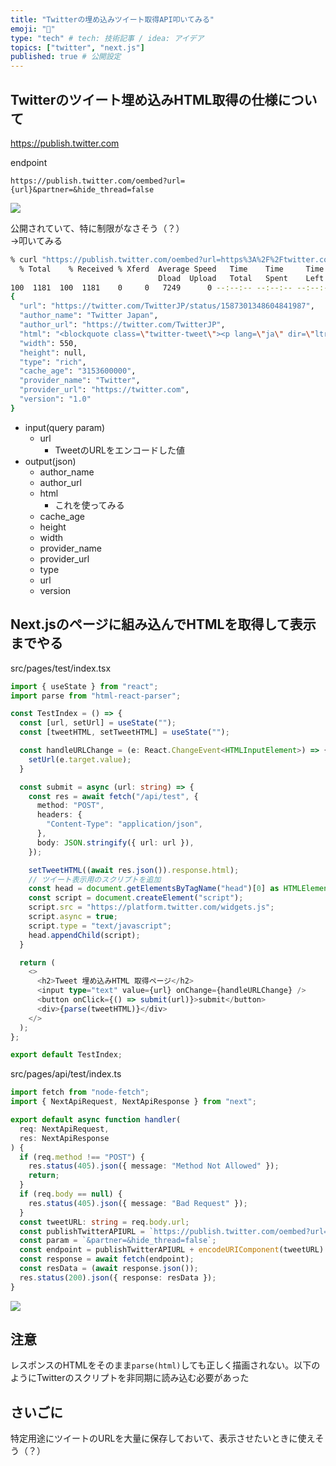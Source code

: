 ```yaml
---
title: "Twitterの埋め込みツイート取得API叩いてみる"
emoji: "📝"
type: "tech" # tech: 技術記事 / idea: アイデア
topics: ["twitter", "next.js"]
published: true # 公開設定
---
```


## Twitterのツイート埋め込みHTML取得の仕様について

https://publish.twitter.com

endpoint  
```
https://publish.twitter.com/oembed?url={url}&partner=&hide_thread=false
```

![](https://storage.googleapis.com/zenn-user-upload/7bd2eeafa6a1-20230615.png)

公開されていて、特に制限がなさそう（？）  
→叩いてみる

```bash
% curl "https://publish.twitter.com/oembed?url=https%3A%2F%2Ftwitter.com%2FTwitterJP%2Fstatus%2F1587301348604841987&partner=&hide_thread=false" | jq
  % Total    % Received % Xferd  Average Speed   Time    Time     Time  Current
                                 Dload  Upload   Total   Spent    Left  Speed
100  1181  100  1181    0     0   7249      0 --:--:-- --:--:-- --:--:--  7474
{
  "url": "https://twitter.com/TwitterJP/status/1587301348604841987",
  "author_name": "Twitter Japan",
  "author_url": "https://twitter.com/TwitterJP",
  "html": "<blockquote class=\"twitter-tweet\"><p lang=\"ja\" dir=\"ltr\">ジブリさん (<a href=\"https://twitter.com/JP_GHIBLI?ref_src=twsrc%5Etfw\">@JP_GHIBLI</a>) に書き下ろしていただいたヘッダーを、ジブリパークのオープンを記念して、みなさんにも使っていただけることになりました🤩<br><br>常識の範囲内でつかって下さい。 <a href=\"https://t.co/HQ94KU3YAI\">pic.twitter.com/HQ94KU3YAI</a></p>&mdash; Twitter Japan (@TwitterJP) <a href=\"https://twitter.com/TwitterJP/status/1587301348604841987?ref_src=twsrc%5Etfw\">November 1, 2022</a></blockquote>\n<script async src=\"https://platform.twitter.com/widgets.js\" charset=\"utf-8\"></script>\n",
  "width": 550,
  "height": null,
  "type": "rich",
  "cache_age": "3153600000",
  "provider_name": "Twitter",
  "provider_url": "https://twitter.com",
  "version": "1.0"
}
```

- input(query param)
    - url
        - TweetのURLをエンコードした値
- output(json)
    - author_name
    - author_url
    - html
        - これを使ってみる
    - cache_age
    - height
    - width
    - provider_name
    - provider_url
    - type
    - url
    - version

## Next.jsのページに組み込んでHTMLを取得して表示までやる

src/pages/test/index.tsx
```typescript
import { useState } from "react";
import parse from "html-react-parser";

const TestIndex = () => {
  const [url, setUrl] = useState("");
  const [tweetHTML, setTweetHTML] = useState("");

  const handleURLChange = (e: React.ChangeEvent<HTMLInputElement>) => {
    setUrl(e.target.value);
  }

  const submit = async (url: string) => {
    const res = await fetch("/api/test", {
      method: "POST",
      headers: {
        "Content-Type": "application/json",
      },
      body: JSON.stringify({ url: url }),
    });

    setTweetHTML((await res.json()).response.html);
    // ツイート表示用のスクリプトを追加
    const head = document.getElementsByTagName("head")[0] as HTMLElement;
    const script = document.createElement("script");
    script.src = "https://platform.twitter.com/widgets.js";
    script.async = true;
    script.type = "text/javascript";
    head.appendChild(script);
  }

  return (
    <>
      <h2>Tweet 埋め込みHTML 取得ページ</h2>
      <input type="text" value={url} onChange={handleURLChange} />
      <button onClick={() => submit(url)}>submit</button>
      <div>{parse(tweetHTML)}</div>
    </>
  );
};

export default TestIndex;
```
src/pages/api/test/index.ts
```typescript
import fetch from "node-fetch";
import { NextApiRequest, NextApiResponse } from "next";

export default async function handler(
  req: NextApiRequest,
  res: NextApiResponse
) {
  if (req.method !== "POST") {
    res.status(405).json({ message: "Method Not Allowed" });
    return;
  }
  if (req.body == null) {
    res.status(405).json({ message: "Bad Request" });
  }
  const tweetURL: string = req.body.url;
  const publishTwitterAPIURL = `https://publish.twitter.com/oembed?url=`;
  const param = `&partner=&hide_thread=false`;
  const endpoint = publishTwitterAPIURL + encodeURIComponent(tweetURL) + param;
  const response = await fetch(endpoint);
  const resData = (await response.json());
  res.status(200).json({ response: resData });
}
```

![](https://storage.googleapis.com/zenn-user-upload/9deb18a29a52-20230615.png)

## 注意

レスポンスのHTMLをそのまま`parse(html)`しても正しく描画されない。以下のようにTwitterのスクリプトを非同期に読み込む必要があった

## さいごに

特定用途にツイートのURLを大量に保存しておいて、表示させたいときに使えそう（？）